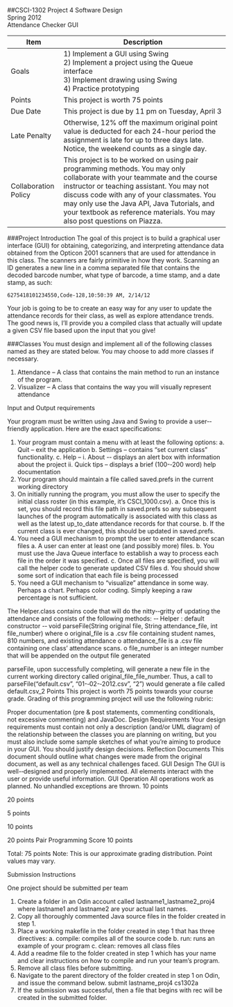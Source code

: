 ##CSCI-1302 Project 4
Software Design  
Spring 2012  
Attendance Checker GUI

Item | Description
---- | -----------
Goals | 1) Implement a GUI using Swing <br> 2) Implement a project using the Queue interface <br> 3) Implement drawing using Swing <br> 4) Practice prototyping 
Points | This project is worth 75 points 
Due Date | This project is due by 11 pm on Tuesday, April 3 
Late Penalty | Otherwise, 12% off the maximum original point value is deducted for each 24-hour period the assignment is late for up to three days late. <br> Notice, the weekend counts as a single day. 
Collaboration Policy | This project is to be worked on using pair programming methods. You may only collaborate with your teammate and the course instructor or teaching assistant. You may not discuss code with any of your classmates. You may only use the Java API, Java Tutorials, and your textbook as reference materials.  You may also post questions on Piazza. 
 
###Project Introduction 
The goal of this project is to build a graphical user interface (GUI) for obtaining, categorizing, and 
interpreting attendance data obtained from the Opticon 2001 scanners that are used for attendance in this class. The scanners are fairly primitive in how they work. Scanning an ID generates a new line in a comma separated file that contains the decoded barcode number, what type of barcode, a time stamp, and a date stamp, as such: 
 
`6275418101234550,Code-128,10:50:39 AM, 2/14/12`

Your job is going to be to create an easy way for any user to update the attendance records for their class, as well as explore attendance trends. The good news is, I’ll provide you a compiled class that actually will update a given CSV file based upon the input that you give! 
 
 
###Classes 
You must design and implement all of the following classes named as they are stated below.   You may 
choose to add more classes if necessary. 
1.    Attendance – A class that contains the main method to run an instance of the program. 
2.    Visualizer – A class that contains the way you will visually represent attendance 
 
 
Input and Output requirements 
 
Your program must be written using Java and Swing to provide a user-­‐friendly application.  Here are the 
exact specifications: 









1)   Your program must contain a menu with at least the following options:
a.   Quit – exit the application
b.   Settings – contains “set current class” functionality. c.	Help –
i.   About -­‐   displays an alert box with information about the project ii.   Quick tips – displays a brief (100-­‐200 word) help documentation
2)   Your program should maintain a file called saved.prefs in the current working directory
3)   On initially running the program, you must allow the user to specify the initial class roster (in this example, it’s CSCI_1000.csv).
a.   Once this is set, you should record this file path in saved.prefs so any subsequent launches of the program automatically is associated with this class as well as the latest up_to_date attendance records for that course.
b.   If the current class is ever changed, this should be updated in saved.prefs.
4)   You need a GUI mechanism to prompt the user to enter attendance scan files
a.   A user can enter at least one (and possibly more) files.
b.   You must use the Java Queue interface to establish a way to process each file in the order it was specified.
c.	Once all files are specified, you will call the helper code to generate updated CSV files d.   You should show some sort of indication that each file is being processed
5)   You need a GUI mechanism to “visualize” attendance in some way. Perhaps a chart. Perhaps color coding. Simply keeping a raw percentage is not sufficient.



The Helper.class contains code that will do the nitty-­‐gritty of updating the attendance and consists of the following methods:
-­‐	Helper : default constructor
-­‐	void parseFile(String original file, String attendance_file, int file_number) where
o	original_file is a .csv file containing student names, 810 numbers, and existing attendance
o	attendance_file is a .csv file containing one class’ attendance scans.
o	file_number is an integer number that will be appended on the output file
generated

parseFile, upon successfully completing, will generate a new file in the current working directory called original_file_file_number. Thus, a call to parseFile(“default.csv”, “01-­‐02-­‐2012.csv”, “2”) would generate a file called default.csv_2
Points
This project is worth 75 points towards your course grade. Grading of this programming project will use the following rubric:

Proper documentation
(pre & post statements, commenting conditionals, not excessive commenting) and
JavaDoc.
Design Requirements
Your design requirements must contain not only a description (and/or UML diagram) of the relationship between the classes you are planning on writing, but you must also include some sample sketches of what you’re aiming to produce in your GUI.
You should justify design decisions. Reflection Documents
This document should outline what changes were made from the original document, as well as any technical challenges faced.
GUI Design
The GUI is well-­‐designed and properly implemented. All elements interact with the user or provide useful information.
GUI Operation
All operations work as planned. No unhandled exceptions are thrown.
10 points



20 points





5 points



10 points



20 points
Pair Programming Score 	10 points

Total: 75 points
Note: This is our approximate grading distribution.  Point values may vary. 



Submission Instructions


One project should be submitted per team
1.  Create a folder in an Odin account called lastname1_lastname2_proj4 where lastname1 and lastname2 are your actual last names.
2.  Copy all thoroughly commented Java source files in the folder created in step 1.
3.  Place a working makefile in the folder created in step 1 that has three directives:
a.	compile:  compiles all of the source code b.	run:  runs an example of your program
c.	clean:   removes all class files
4. Add a readme file to the folder created in step 1 which has your name and clear instructions on how to compile and run your team’s program.
5.  Remove all class files before submitting.
6.  Navigate to the parent directory of the folder created in step 1 on Odin, and issue the command
below.
submit	lastname_proj4	cs1302a
7. If the submission was successful, then a file that begins with rec will be created in the
submitted folder.
